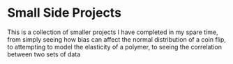# Small Side Projects
This is a collection of smaller projects I have completed in my spare time, 
from simply seeing how bias can affect the normal distribution of a coin flip, 
to attempting to model the elasticity of a polymer, 
to seeing the correlation between two sets of data
